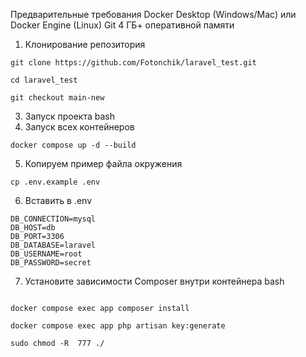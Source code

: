 Предварительные требования
Docker Desktop (Windows/Mac) или Docker Engine (Linux)
Git
4 ГБ+ оперативной памяти
1. Клонирование репозитория
   
```
git clone https://github.com/Fotonchik/laravel_test.git

cd laravel_test

git checkout main-new

```

3. Запуск проекта
bash
4. Запуск всех контейнеров

```
docker compose up -d --build

```

5. Копируем пример файла окружения
   
```
cp .env.example .env

```

6. Вставить в  .env
```
DB_CONNECTION=mysql
DB_HOST=db
DB_PORT=3306
DB_DATABASE=laravel
DB_USERNAME=root
DB_PASSWORD=secret
```
7. Установите зависимости Composer внутри контейнера
bash

```

docker compose exec app composer install

docker compose exec app php artisan key:generate

sudo chmod -R  777 ./

```

